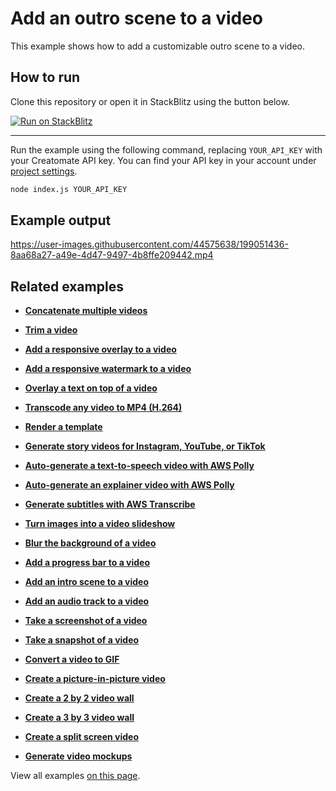 # Add an outro scene to a video

This example shows how to add a customizable outro scene to a video.

## How to run

Clone this repository or open it in StackBlitz using the button below.

[![Run on StackBlitz](https://user-images.githubusercontent.com/44575638/199058604-b6e5e08a-cdfd-451a-8ce9-ab7355b22786.svg)](https://stackblitz.com/github/creatomate/node-examples/tree/main/outro)

---

Run the example using the following command, replacing `YOUR_API_KEY` with your Creatomate API key. You can find your API key in your account under [project settings](https://creatomate.com/docs/api/rest-api/authentication).
```bash
node index.js YOUR_API_KEY
```

## Example output

https://user-images.githubusercontent.com/44575638/199051436-8aa68a27-a49e-4d47-9497-4b8ffe209442.mp4

## Related examples

- **[Concatenate multiple videos](https://github.com/creatomate/node-examples/tree/main/concatenate)**

- **[Trim a video](https://github.com/creatomate/node-examples/tree/main/trim)**

- **[Add a responsive overlay to a video](https://github.com/creatomate/node-examples/tree/main/responsive-overlay)**

- **[Add a responsive watermark to a video](https://github.com/creatomate/node-examples/tree/main/watermark)**

- **[Overlay a text on top of a video](https://github.com/creatomate/node-examples/tree/main/text-overlay)**

- **[Transcode any video to MP4 (H.264)](https://github.com/creatomate/node-examples/tree/main/transcode)**

- **[Render a template](https://github.com/creatomate/node-examples/tree/main/template)**

- **[Generate story videos for Instagram, YouTube, or TikTok](https://github.com/creatomate/node-examples/tree/main/story-video)**

- **[Auto-generate a text-to-speech video with AWS Polly](https://github.com/creatomate/node-examples/tree/main/aws-polly)**

- **[Auto-generate an explainer video with AWS Polly](https://github.com/creatomate/node-examples/tree/main/text-to-speech)**

- **[Generate subtitles with AWS Transcribe](https://github.com/creatomate/node-examples/tree/main/aws-transcribe)**

- **[Turn images into a video slideshow](https://github.com/creatomate/node-examples/tree/main/slideshow)**

- **[Blur the background of a video](https://github.com/creatomate/node-examples/tree/main/blur-background)**

- **[Add a progress bar to a video](https://github.com/creatomate/node-examples/tree/main/progress-bar)**

- **[Add an intro scene to a video](https://github.com/creatomate/node-examples/tree/main/intro)**

- **[Add an audio track to a video](https://github.com/creatomate/node-examples/tree/main/audio)**

- **[Take a screenshot of a video](https://github.com/creatomate/node-examples/tree/main/video-screenshot)**

- **[Take a snapshot of a video](https://github.com/creatomate/node-examples/tree/main/video-snapshot)**

- **[Convert a video to GIF](https://github.com/creatomate/node-examples/tree/main/video-to-gif)**

- **[Create a picture-in-picture video](https://github.com/creatomate/node-examples/tree/main/picture-in-picture)**

- **[Create a 2 by 2 video wall](https://github.com/creatomate/node-examples/tree/main/two-by-two)**

- **[Create a 3 by 3 video wall](https://github.com/creatomate/node-examples/tree/main/three-by-three)**

- **[Create a split screen video](https://github.com/creatomate/node-examples/tree/main/splitscreen)**

- **[Generate video mockups](https://github.com/creatomate/node-examples/tree/main/warp-video)**

View all examples [on this page](https://github.com/creatomate/node-examples).
